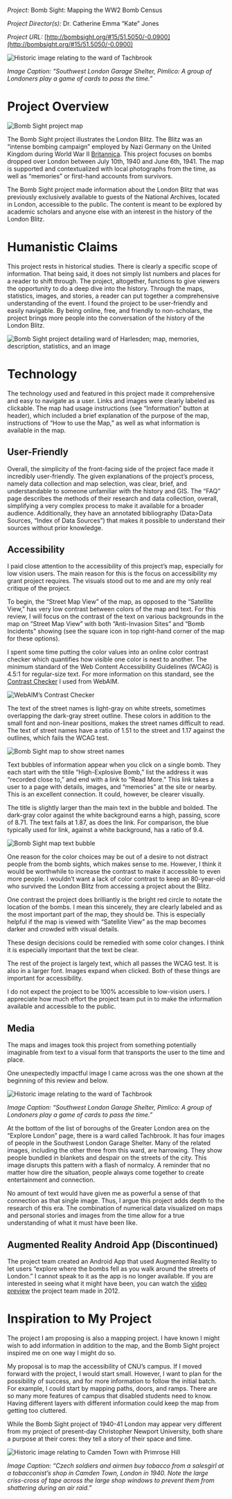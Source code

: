 *Project:*
Bomb Sight: Mapping the WW2 Bomb Census

*Project Director(s):*
Dr. Catherine Emma “Kate” Jones

*Project URL:*
[http://bombsight.org/#15/51.5050/-0.0900](http://bombsight.org/#15/51.5050/-0.0900)

![Historic image relating to the ward of Tachbrook](https://dsm01pap002files.storage.live.com/y4m5ry7-jofT1slGkpp2lS3CeZ9XkjGlO4Czn11n9A8tq-UPES6fABdbYyCU3Efzgn39po-M2LW-ZGfxTEsGOvJ_H3ApCOWxVimcB5e-kyqCZtSUNPWPs0du0_pT03osdR24RwiotxH30uPeAzx3RVxaTwCfZcRvzbtsddtF0UWBcR3eIbslrFE6N0ve9MIZtZF?width=566&height=600&cropmode=none)

_Image Caption: “Southwest London Garage Shelter, Pimlico: A group of Londoners play a game of cards to pass the time.”_

# Project Overview

![Bomb Sight project map](https://dsm01pap002files.storage.live.com/y4m_NQO8X3UP13eElmiNmUABXGUF0TOeC1Tc4_nbfjyLOb9Z2IJt0EapPTq-Vv6iDJ8-3Ji5YhvWAbUYsVXn6wt2Uf_61FGlXHBO7YsjMxJCECTWkljeii5EMC8Q2r4OI1EgPrz9vftcq8LMFPv8rEtF48FzWzHBX7sdM4FkuFNe-WKJfi6LUWDeOJtAcrkr7gS?width=1877&height=999&cropmode=none)

The Bomb Sight project illustrates the London Blitz. The Blitz was an “intense bombing campaign” employed by Nazi Germany on the United Kingdom during World War II [Britannica](https://www.britannica.com/event/the-Blitz). This project focuses on bombs dropped over London between July 10th, 1940 and June 6th, 1941. The map is supported and contextualized with local photographs from the time, as well as “memories” or first-hand accounts from survivors. 

The Bomb Sight project made information about the London Blitz that was previously exclusively available to guests of the National Archives, located in London, accessible to the public. The content is meant to be explored by academic scholars and anyone else with an interest in the history of the London Blitz. 

# Humanistic Claims
This project rests in historical studies. There is clearly a specific scope of information. That being said, it does not simply list numbers and places for a reader to shift through. The project, altogether, functions to give viewers the opportunity to do a deep dive into the history. Through the maps, statistics, images, and stories, a reader can put together a comprehensive understanding of the event. I found the project to be user-friendly and easily navigable. By being online, free, and friendly to non-scholars, the project brings more people into the conversation of the history of the London Blitz. 

![Bomb Sight project detailing ward of Harlesden; map, memories, description, statistics, and an image](https://dsm01pap002files.storage.live.com/y4mhw6YuN87-2dL1dmCp6PaqDq7Hj7dITP6UcUko0sIBdj4RCfliqR-lyR69Xfk48U6Cyvy2qXsKGur42ZStl4XyypBGAh7MmAeH0KFlHl5tKvf0j_vU-MEEvhxKEgqt7U_oWHPoZUlfhdp01Ieuk9dZgH1PabsnEj9lGFOylK9qPOC4K69m54atix2uS38ZwPf?width=1582&height=782&cropmode=none)

# Technology
The technology used and featured in this project made it comprehensive and easy to navigate as a user. Links and images were clearly labeled as clickable. The map had usage instructions (see “Information” button at header), which included a brief explanation of the purpose of the map, instructions of “How to use the Map,” as well as what information is available in the map.

## User-Friendly
Overall, the simplicity of the front-facing side of the project face made it incredibly user-friendly. The given explanations of the project’s process, namely data collection and map selection, was clear, brief, and understandable to someone unfamiliar with the history and GIS. The “FAQ” page describes the methods of their research and data collection, overall, simplifying a very complex process to make it available for a broader audience. Additionally, they have an annotated bibliography (Data>Data Sources, “Index of Data Sources”) that makes it possible to understand their sources without prior knowledge. 

## Accessibility
I paid close attention to the accessibility of this project’s map, especially for low vision users. The main reason for this is the focus on accessibility my grant project requires. The visuals stood out to me and are my only real critique of the project.

To begin, the “Street Map View” of the map, as opposed to the “Satellite View,” has very low contrast between colors of the map and text. For this review, I will focus on the contrast of the text on various backgrounds in the map on “Street Map View” with both “Anti-Invasion Sites” and “Bomb Incidents” showing (see the square icon in top right-hand corner of the map for these options).

I spent some time putting the color values into an online color contrast checker which quantifies how visible one color is next to another. The minimum standard of the Web Content Accessibility Guidelines (WCAG)  is 4.5:1 for regular-size text. For more information on this standard, see the [Contrast Checker](https://webaim.org/resources/contrastchecker/) I used from WebAIM.

![WebAIM’s Contrast Checker](https://dsm01pap002files.storage.live.com/y4mZ4ookOxniWRi4x6Hpug0Q2y-_O-Mbo5G9TPPWaq8anC8uv_OTadcCe_eFFCf9Vfd4KTZ0jov1j0eLmN5FpR3ZwwYNwkheL_ZwOE0jSgBFka6848k4lqcCcm2NmMmkfOHQPpj3khhL0lCqr_iCwLWzkNfwoX8ITDPD0dG1lMa6eGop9fF3lP1-OtDakilNCqR?width=994&height=703&cropmode=none)

The text of the street names is light-gray on white streets, sometimes overlapping the dark-gray street outline. These colors in addition to the small font and non-linear positions, makes the street names difficult to read. The text of street names have a ratio of 1.51 to the street and 1.17 against the outlines, which fails the WCAG test. 

![Bomb Sight map to show street names](https://dsm01pap002files.storage.live.com/y4mSXpGxYwqzfinfumkvWv5i2bKrbJjcVi3DOsB-p-62D8gInucA_H0pEgPguYztJs5UFxAWKBD86azQjqdrIfMCCVcjuezcNFS0LaiDMOgr3hEemVL9Bul9b3BFug6HRR4R95oqGANh5d9AEYhHirE9URPOUbUajWDUBRNoyfMhr04wtxHbSIxqxUQo3q3NnV1?width=357&height=340&cropmode=none)

Text bubbles of information appear when you click on a single bomb. They each start with the titile “High-Explosive Bomb,” list the address it was “recorded close to,” and end with a link to “Read More.” This link takes a user to a page with details, images, and “memories” at the site or nearby. This is an excellent connection. It could, however, be clearer visually.

The title is slightly larger than the main text in the bubble and bolded. The dark-gray color against the white background earns a high, passing, score of 8.71. The text fails at 1.87, as does the link. For comparison, the blue typically used for link, against a white background, has a ratio of 9.4.

![Bomb Sight map text bubble](https://dsm01pap002files.storage.live.com/y4mzopDX81FTvMLWRpSQoDRVS4PAHeOzfjtY6MdR6gbNrAlYKJ91yb7nTSsLjpiKmpsxaRL99hLthETsnFw7_j6Xplc8jEl6o2Vpu7J5SCVtgYUuG-K36zxzUO-NN-aAFgVhuynkpX6VJhAPnyLGKqru5kH1EyvZ1Y7KNPSEu3XLpXtZwG2FQQm_NQtRZOQ7rwC?width=503&height=262&cropmode=none)

One reason for the color choices may be out of a desire to not distract people from the bomb sights, which makes sense to me. However, I think it would be worthwhile to increase the contrast to make it accessible to even more people. I wouldn’t want a lack of color contrast to keep an 80-year-old who survived the London Blitz from accessing a project about the Blitz.

One contrast the project does brilliantly is the bright red circle to notate the location of the bombs. I mean this sincerely, they are clearly labeled and as the most important part of the map, they should be. This is especially helpful if the map is viewed with “Satellite View” as the map becomes darker and crowded with visual details. 

These design decisions could be remedied with some color changes. I think it is especially important that the text be clear.

The rest of the project is largely text, which all passes the WCAG test. It is also in a larger font. Images expand when clicked. Both of these things are important for accessibility.

I do not expect the project to be 100% accessible to low-vision users. I appreciate how much effort the project team put in to make the information available and accessible to the public. 

## Media
The maps and images took this project from something potentially imaginable from text to a visual form that transports the user to the time and place. 

One unexpectedly impactful image I came across was the one shown at the beginning of this review and below.

![Historic image relating to the ward of Tachbrook](https://dsm01pap002files.storage.live.com/y4m5ry7-jofT1slGkpp2lS3CeZ9XkjGlO4Czn11n9A8tq-UPES6fABdbYyCU3Efzgn39po-M2LW-ZGfxTEsGOvJ_H3ApCOWxVimcB5e-kyqCZtSUNPWPs0du0_pT03osdR24RwiotxH30uPeAzx3RVxaTwCfZcRvzbtsddtF0UWBcR3eIbslrFE6N0ve9MIZtZF?width=566&height=600&cropmode=none)

_Image Caption: “Southwest London Garage Shelter, Pimlico: A group of Londoners play a game of cards to pass the time.”_

At the bottom of the list of boroughs of the Greater London area on the “Explore London” page, there is a ward called Tachbrook. It has four images of people in the Southwest London Garage Shelter. Many of the related images, including the other three from this ward, are harrowing. They show people bundled in blankets and despair on the streets of the city. This image disrupts this pattern with a flash of normalcy. A reminder that no matter how dire the situation, people always come together to create entertainment and connection.

No amount of text would have given me as powerful a sense of that connection as that single image. Thus, I argue this project adds depth to the research of this era. The combination of numerical data visualized on maps and personal stories and images from the time allow for a true understanding of what it must have been like.

## Augmented Reality Android App (Discontinued)
The project team created an Android App that used Augmented Reality to let users “explore where the bombs fell as you walk around the streets of London.” I cannot speak to it as the app is no longer available. If you are interested in seeing what it might have been, you can watch the [video preview](https://youtu.be/O_devspe9yA)  the project team made in 2012.

# Inspiration to My Project
The project I am proposing is also a mapping project. I have known I might wish to add information in addition to the map, and the Bomb Sight project inspired me on one way I might do so.

My proposal is to map the accessibility of CNU’s campus. If I moved forward with the project, I would start small. However, I want to plan for the possibility of success, and for more information to follow the initial batch. For example, I could start by mapping paths, doors, and ramps. There are so many more features of campus that disabled students need to know. Having different layers with different information could keep the map from getting too cluttered. 

While the Bomb Sight project of 1940-41 London may appear very different from my project of present-day Christopher Newport University, both share a purpose at their cores: they tell a story of their space and time.

![Historic image relating to Camden Town with Primrose Hill](https://dsm01pap002files.storage.live.com/y4m5h0GAgnkoRmYa9pa3JrHhIN00msSICJ6R97lC8t-L4-N8JWomE8Bxlb6trUV6Uxyzok4-NxQhY-C99sLh8dI-CwZk0q0M-MtCXFYoi9eLQJx1WaI8ChPmAw5r-naAHE3Mz5am1vG4cB42RIrExsUROhvd9pJ5Jc34puuVxu-ItuFjE9jj4eqfjoKOLxY8rVu?width=780&height=600&cropmode=none)

_Image Caption: “Czech soldiers and airmen buy tobacco from a salesgirl at a tobacconist’s shop in Camden Town, London in 1940. Note the large criss-cross of tape across the large shop windows to prevent them from shattering during an air raid.”_

